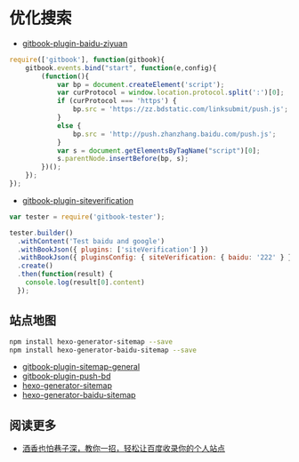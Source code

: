 # 优化搜索

- [gitbook-plugin-baidu-ziyuan](https://github.com/ainiok/gitbook-plugin-baidu-ziyuan)

```js
require(['gitbook'], function(gitbook){
    gitbook.events.bind("start", function(e,config){
        (function(){
            var bp = document.createElement('script');
            var curProtocol = window.location.protocol.split(':')[0];
            if (curProtocol === 'https') {
                bp.src = 'https://zz.bdstatic.com/linksubmit/push.js';
            }
            else {
                bp.src = 'http://push.zhanzhang.baidu.com/push.js';
            }
            var s = document.getElementsByTagName("script")[0];
            s.parentNode.insertBefore(bp, s);
        })();
    });
});
```

- [gitbook-plugin-siteverification](https://github.com/halaproliu/gitbook-plugin-siteVerification)

```js
var tester = require('gitbook-tester');

tester.builder()
  .withContent('Test baidu and google')
  .withBookJson({ plugins: ['siteVerification'] })
  .withBookJson({ pluginsConfig: { siteVerification: { baidu: '222' } } })
  .create()
  .then(function(result) {
    console.log(result[0].content)
  });
```

## 站点地图

```bash
npm install hexo-generator-sitemap --save
npm install hexo-generator-baidu-sitemap --save
```

- [gitbook-plugin-sitemap-general](https://www.npmjs.com/package/gitbook-plugin-sitemap-general)
- [gitbook-plugin-push-bd](https://www.npmjs.com/package/gitbook-plugin-push-bd)
- [hexo-generator-sitemap](https://www.npmjs.com/package/hexo-generator-sitemap)
- [hexo-generator-baidu-sitemap](https://www.npmjs.com/package/hexo-generator-baidu-sitemap)


## 阅读更多

- [酒香也怕巷子深，教你一招，轻松让百度收录你的个人站点](https://blog.csdn.net/Mculover666/article/details/101756755)